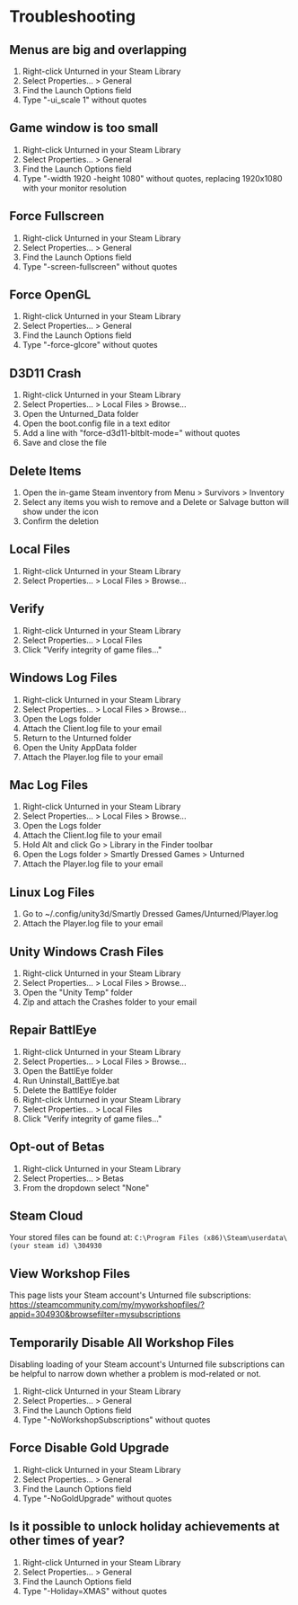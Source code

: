 # Troubleshooting

## Menus are big and overlapping

1. Right-click Unturned in your Steam Library
2. Select Properties... > General
3. Find the Launch Options field
4. Type "-ui_scale 1" without quotes

## Game window is too small

1. Right-click Unturned in your Steam Library
2. Select Properties... > General
3. Find the Launch Options field
4. Type "-width 1920 -height 1080" without quotes, replacing 1920x1080 with your monitor resolution

## Force Fullscreen

1. Right-click Unturned in your Steam Library
2. Select Properties... > General
3. Find the Launch Options field
4. Type "-screen-fullscreen" without quotes

## Force OpenGL

1. Right-click Unturned in your Steam Library
2. Select Properties... > General
3. Find the Launch Options field
4. Type "-force-glcore" without quotes

## D3D11 Crash

1. Right-click Unturned in your Steam Library
2. Select Properties... > Local Files > Browse...
3. Open the Unturned_Data folder
4. Open the boot.config file in a text editor
5. Add a line with "force-d3d11-bltblt-mode=" without quotes
6. Save and close the file

## Delete Items

1. Open the in-game Steam inventory from Menu > Survivors > Inventory
2. Select any items you wish to remove and a Delete or Salvage button will show under the icon
3. Confirm the deletion

## Local Files

1. Right-click Unturned in your Steam Library
2. Select Properties... > Local Files > Browse...

## Verify

1. Right-click Unturned in your Steam Library
2. Select Properties... > Local Files
3. Click "Verify integrity of game files..."

## Windows Log Files

1. Right-click Unturned in your Steam Library
2. Select Properties... > Local Files > Browse...
3. Open the Logs folder
4. Attach the Client.log file to your email
5. Return to the Unturned folder
6. Open the Unity AppData folder
7. Attach the Player.log file to your email

## Mac Log Files

1. Right-click Unturned in your Steam Library
2. Select Properties... > Local Files > Browse...
3. Open the Logs folder
4. Attach the Client.log file to your email
5. Hold Alt and click Go > Library in the Finder toolbar
6. Open the Logs folder > Smartly Dressed Games > Unturned
7. Attach the Player.log file to your email

## Linux Log Files

1. Go to ~/.config/unity3d/Smartly Dressed Games/Unturned/Player.log
2. Attach the Player.log file to your email

## Unity Windows Crash Files

1. Right-click Unturned in your Steam Library
2. Select Properties... > Local Files > Browse...
3. Open the "Unity Temp" folder
4. Zip and attach the Crashes folder to your email

## Repair BattlEye

1. Right-click Unturned in your Steam Library
2. Select Properties... > Local Files > Browse...
3. Open the BattlEye folder
4. Run Uninstall_BattlEye.bat
5. Delete the BattlEye folder
6. Right-click Unturned in your Steam Library
7. Select Properties... > Local Files
8. Click "Verify integrity of game files..."

## Opt-out of Betas

1. Right-click Unturned in your Steam Library
2. Select Properties... > Betas
3. From the dropdown select "None"

## Steam Cloud

Your stored files can be found at:
`C:\Program Files (x86)\Steam\userdata\ (your steam id) \304930`

## View Workshop Files

This page lists your Steam account's Unturned file subscriptions:
https://steamcommunity.com/my/myworkshopfiles/?appid=304930&browsefilter=mysubscriptions

## Temporarily Disable All Workshop Files

Disabling loading of your Steam account's Unturned file subscriptions can be helpful to narrow down whether a problem is mod-related or not.

1. Right-click Unturned in your Steam Library
2. Select Properties... > General
3. Find the Launch Options field
4. Type "-NoWorkshopSubscriptions" without quotes

## Force Disable Gold Upgrade

1. Right-click Unturned in your Steam Library
2. Select Properties... > General
3. Find the Launch Options field
4. Type "-NoGoldUpgrade" without quotes

## Is it possible to unlock holiday achievements at other times of year?

1. Right-click Unturned in your Steam Library
2. Select Properties... > General
3. Find the Launch Options field
4. Type "-Holiday=XMAS" without quotes
